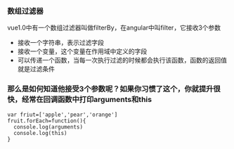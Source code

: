 ### 数组过滤器
vue1.0中有一个数组过滤器叫做filterBy，在angular中叫filter，它接收3个参数
- 接收一个字符串，表示过滤字段
- 接收一个变量，这个变量在作用域中定义的字段
- 可以传递一个函数，当每一次执行过滤的时候都会执行该函数，函数的返回值就是过滤条件

### 那么是如何知道他接受3个参数呢？如果你习惯了这个，你就提升很快，经常在回调函数中打印arguments和this
```
var friut=['apple','pear','orange']
fruit.forEach=function(){
  console.log(arguments)
  console.log(this)
}
```
